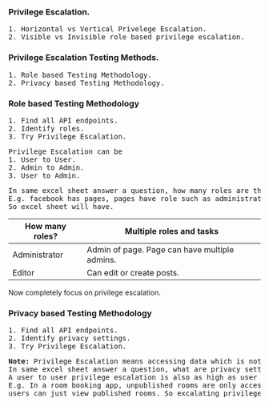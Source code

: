 ### Privilege Escalation.
<pre>1. Horizontal vs Vertical Privelege Escalation.
2. Visible vs Invisible role based privilege escalation.</pre>

### <b>Privilege Escalation Testing Methods.</b>
<pre>1. Role based Testing Methodology.
2. Privacy based Testing Methodology.
</pre>

### Role based Testing Methodology 
<pre>1. Find all API endpoints.
2. Identify roles.
3. Try Privilege Escalation.</pre>

<pre>Privilege Escalation can be 
1. User to User.
2. Admin to Admin.
3. User to Admin.</pre>

<pre>In same excel sheet answer a question, how many roles are there.
E.g. facebook has pages, pages have role such as administrator, editor, moderator, etc.
So excel sheet will have.</pre>

|How many roles?|Multiple roles and tasks| 
|---------------|-------------|
|Administrator  |Admin of page. Page can have multiple admins.|
|Editor         |Can edit or create posts.|

Now completely focus on privilege escalation.

### Privacy based Testing Methodology

<pre>1. Find all API endpoints.
2. Identify privacy settings.
3. Try Privilege Escalation.</pre>

<pre><b>Note:</b> Privilege Escalation means accessing data which is not in our scope.
In same excel sheet answer a question, what are privacy settings.
A user to user privilege escalation is also as high as user to admin.
E.g. In a room booking app, unpublished rooms are only accessible by admin and other 
users can just view published rooms. So excalating privilege to access a unpublished room is a bug.</pre>